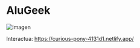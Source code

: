 # AluGeek

![imagen](https://github.com/user-attachments/assets/766c99f3-80fe-4628-a610-7243c2817e6c)

Interactua: https://curious-pony-4131d1.netlify.app/ 

